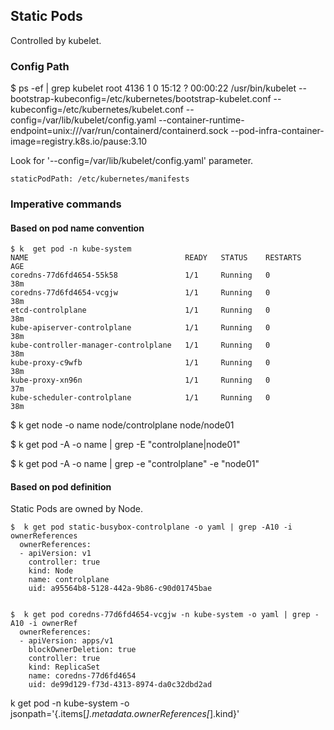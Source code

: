 ## Static Pods

Controlled by kubelet.

### Config Path

$ ps -ef | grep kubelet
root        4136       1  0 15:12 ?        00:00:22 /usr/bin/kubelet --bootstrap-kubeconfig=/etc/kubernetes/bootstrap-kubelet.conf --kubeconfig=/etc/kubernetes/kubelet.conf --config=/var/lib/kubelet/config.yaml --container-runtime-endpoint=unix:///var/run/containerd/containerd.sock --pod-infra-container-image=registry.k8s.io/pause:3.10

Look for '--config=/var/lib/kubelet/config.yaml' parameter.

```
staticPodPath: /etc/kubernetes/manifests
```

### Imperative commands

#### Based on pod name convention 

```
$ k  get pod -n kube-system
NAME                                   READY   STATUS    RESTARTS   AGE
coredns-77d6fd4654-55k58               1/1     Running   0          38m
coredns-77d6fd4654-vcgjw               1/1     Running   0          38m
etcd-controlplane                      1/1     Running   0          38m
kube-apiserver-controlplane            1/1     Running   0          38m
kube-controller-manager-controlplane   1/1     Running   0          38m
kube-proxy-c9wfb                       1/1     Running   0          38m
kube-proxy-xn96n                       1/1     Running   0          37m
kube-scheduler-controlplane            1/1     Running   0          38m

```

$ k get node -o name
node/controlplane
node/node01

$ k get pod -A -o name | grep -E "controlplane|node01"

$ k get pod -A -o name | grep -e "controlplane" -e "node01"

#### Based on pod definition

Static Pods are owned by Node.

```
$  k get pod static-busybox-controlplane -o yaml | grep -A10 -i ownerReferences
  ownerReferences:
  - apiVersion: v1
    controller: true
    kind: Node
    name: controlplane
    uid: a95564b8-5128-442a-9b86-c90d01745bae


$  k get pod coredns-77d6fd4654-vcgjw -n kube-system -o yaml | grep -A10 -i ownerRef
  ownerReferences:
  - apiVersion: apps/v1
    blockOwnerDeletion: true
    controller: true
    kind: ReplicaSet
    name: coredns-77d6fd4654
    uid: de99d129-f73d-4313-8974-da0c32dbd2ad
```

k get pod -n kube-system -o jsonpath='{.items[*].metadata.ownerReferences[*].kind}' 


